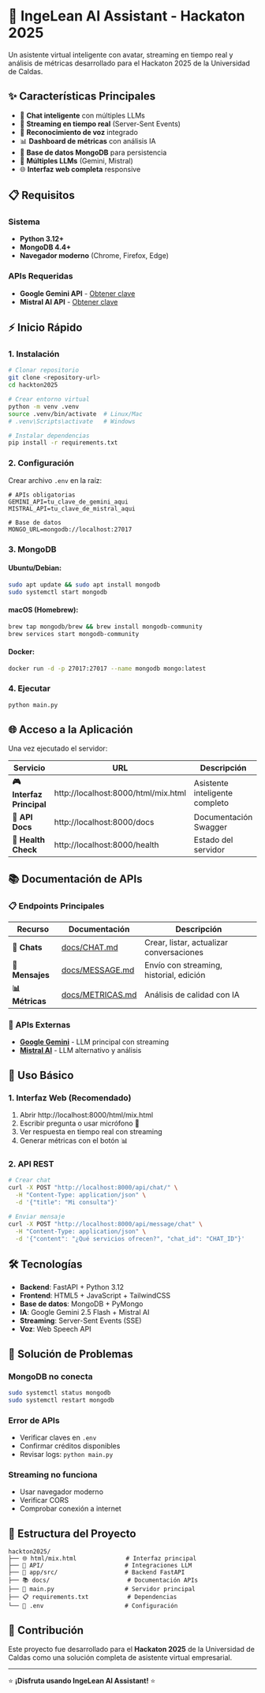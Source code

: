 # 🚀 IngeLean AI Assistant - Hackaton 2025

Un asistente virtual inteligente con avatar, streaming en tiempo real y análisis de métricas desarrollado para el Hackaton 2025 de la Universidad de Caldas.

## ✨ Características Principales

- 💬 **Chat inteligente** con múltiples LLMs
- 📡 **Streaming en tiempo real** (Server-Sent Events)
- 🎤 **Reconocimiento de voz** integrado
- 📊 **Dashboard de métricas** con análisis IA
- 💾 **Base de datos MongoDB** para persistencia
- 🤖 **Múltiples LLMs** (Gemini, Mistral)
- 🌐 **Interfaz web completa** responsive

## 📋 Requisitos

### Sistema
- **Python 3.12+**
- **MongoDB 4.4+**
- **Navegador moderno** (Chrome, Firefox, Edge)

### APIs Requeridas
- **Google Gemini API** - [Obtener clave](https://makersuite.google.com/app/apikey)
- **Mistral AI API** - [Obtener clave](https://console.mistral.ai/)

## ⚡ Inicio Rápido

### 1. Instalación
```bash
# Clonar repositorio
git clone <repository-url>
cd hackton2025

# Crear entorno virtual
python -m venv .venv
source .venv/bin/activate  # Linux/Mac
# .venv\Scripts\activate   # Windows

# Instalar dependencias
pip install -r requirements.txt
```

### 2. Configuración
Crear archivo `.env` en la raíz:
```env
# APIs obligatorias
GEMINI_API=tu_clave_de_gemini_aqui
MISTRAL_API=tu_clave_de_mistral_aqui

# Base de datos
MONGO_URL=mongodb://localhost:27017
```

### 3. MongoDB
#### Ubuntu/Debian:
```bash
sudo apt update && sudo apt install mongodb
sudo systemctl start mongodb
```

#### macOS (Homebrew):
```bash
brew tap mongodb/brew && brew install mongodb-community
brew services start mongodb-community
```

#### Docker:
```bash
docker run -d -p 27017:27017 --name mongodb mongo:latest
```

### 4. Ejecutar
```bash
python main.py
```

## 🌐 Acceso a la Aplicación

Una vez ejecutado el servidor:

| Servicio | URL | Descripción |
|----------|-----|-------------|
| **🎮 Interfaz Principal** | http://localhost:8000/html/mix.html | Asistente inteligente completo |
| **📖 API Docs** | http://localhost:8000/docs | Documentación Swagger |
| **🔧 Health Check** | http://localhost:8000/health | Estado del servidor |

## 📚 Documentación de APIs

### 📋 Endpoints Principales
| Recurso | Documentación | Descripción |
|---------|---------------|-------------|
| **💬 Chats** | [docs/CHAT.md](docs/CHAT.md) | Crear, listar, actualizar conversaciones |
| **📨 Mensajes** | [docs/MESSAGE.md](docs/MESSAGE.md) | Envío con streaming, historial, edición |
| **📊 Métricas** | [docs/METRICAS.md](docs/METRICAS.md) | Análisis de calidad con IA |

### 🔗 APIs Externas
- **[Google Gemini](https://ai.google.dev/)** - LLM principal con streaming
- **[Mistral AI](https://mistral.ai/)** - LLM alternativo y análisis

## 🎯 Uso Básico

### 1. Interfaz Web (Recomendado)
1. Abrir http://localhost:8000/html/mix.html
2. Escribir pregunta o usar micrófono 🎤
3. Ver respuesta en tiempo real con streaming
4. Generar métricas con el botón 📊

### 2. API REST
```bash
# Crear chat
curl -X POST "http://localhost:8000/api/chat/" \
  -H "Content-Type: application/json" \
  -d '{"title": "Mi consulta"}'

# Enviar mensaje
curl -X POST "http://localhost:8000/api/message/chat" \
  -H "Content-Type: application/json" \
  -d '{"content": "¿Qué servicios ofrecen?", "chat_id": "CHAT_ID"}'
```

## 🛠 Tecnologías

- **Backend**: FastAPI + Python 3.12
- **Frontend**: HTML5 + JavaScript + TailwindCSS
- **Base de datos**: MongoDB + PyMongo
- **IA**: Google Gemini 2.5 Flash + Mistral AI
- **Streaming**: Server-Sent Events (SSE)
- **Voz**: Web Speech API

## 🚨 Solución de Problemas

### MongoDB no conecta
```bash
sudo systemctl status mongodb
sudo systemctl restart mongodb
```

### Error de APIs
- Verificar claves en `.env`
- Confirmar créditos disponibles
- Revisar logs: `python main.py`

### Streaming no funciona
- Usar navegador moderno
- Verificar CORS
- Comprobar conexión a internet

## 📁 Estructura del Proyecto

```
hackton2025/
├── 🌐 html/mix.html              # Interfaz principal
├── 🤖 API/                       # Integraciones LLM
├── 📱 app/src/                   # Backend FastAPI
├── 📚 docs/                      # Documentación APIs
├── 📄 main.py                    # Servidor principal
├── 📋 requirements.txt           # Dependencias
└── 🔧 .env                       # Configuración
```

## 🤝 Contribución

Este proyecto fue desarrollado para el **Hackaton 2025** de la Universidad de Caldas como una solución completa de asistente virtual empresarial.

---

⭐ **¡Disfruta usando IngeLean AI Assistant!** ⭐
